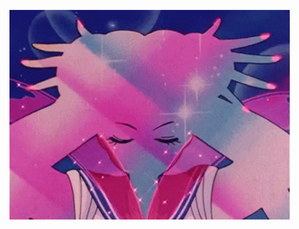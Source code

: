 ![When a recruiter at a company in need of someone with magical development powers stumbles uppon Tye Webster's resume, the fate of the world suddly changes. The recruiter gives Tye the ability to transform into a magical alter ego — Sailor Software Engineer Tye Webster — tasked with locating the moon princess and battling the evil forces of being a lowly sales associate at a Spencer's Gifts.](public/sailor-moon.gif)